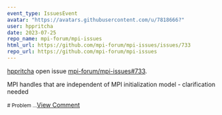```yaml
---
event_type: IssuesEvent
avatar: "https://avatars.githubusercontent.com/u/7818666?"
user: hppritcha
date: 2023-07-25
repo_name: mpi-forum/mpi-issues
html_url: https://github.com/mpi-forum/mpi-issues/issues/733
repo_url: https://github.com/mpi-forum/mpi-issues
---
```


<a href='https://github.com/hppritcha' target='_blank'>hppritcha</a> open issue <a href='https://github.com/mpi-forum/mpi-issues/issues/733' target='_blank'>mpi-forum/mpi-issues#733</a>.

<p>MPI handles that are independent of MPI initialization model - clarification needed</p><small># Problem...</small><a href='https://github.com/mpi-forum/mpi-issues/issues/733' target='_blank'>View Comment</a>